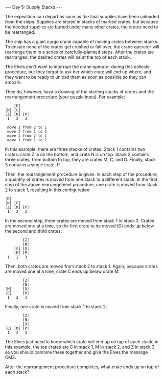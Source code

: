 --- Day 5: Supply Stacks ---

The expedition can depart as soon as the final supplies have been unloaded from the ships. Supplies are stored in stacks of marked crates, but because the needed supplies are buried under many other crates, the crates need to be rearranged.

The ship has a giant cargo crane capable of moving crates between stacks. To ensure none of the crates get crushed or fall over, the crane operator will rearrange them in a series of carefully-planned steps. After the crates are rearranged, the desired crates will be at the top of each stack.

The Elves don't want to interrupt the crane operator during this delicate procedure, but they forgot to ask her which crate will end up where, and they want to be ready to unload them as soon as possible so they can embark.

They do, however, have a drawing of the starting stacks of crates and the rearrangement procedure (your puzzle input). For example:

    	[D]    
	[N] [C]    
	[Z] [M] [P]
	 1   2   3 

	 move 1 from 2 to 1
	 move 3 from 1 to 3
	 move 2 from 2 to 1
	 move 1 from 1 to 2

In this example, there are three stacks of crates. Stack 1 contains two crates: crate Z is on the bottom, and crate N is on top. Stack 2 contains three crates; from bottom to top, they are crates M, C, and D. Finally, stack 3 contains a single crate, P.

Then, the rearrangement procedure is given. In each step of the procedure, a quantity of crates is moved from one stack to a different stack. In the first step of the above rearrangement procedure, one crate is moved from stack 2 to stack 1, resulting in this configuration:

	[D]        
	[N] [C]    
	[Z] [M] [P]
	 1   2   3 
	  
In the second step, three crates are moved from stack 1 to stack 3. Crates are moved one at a time, so the first crate to be moved (D) ends up below the second and third crates:

			[Z]
			[N]
		[C] [D]
		[M] [P]
	 1   2   3

Then, both crates are moved from stack 2 to stack 1. Again, because crates are moved one at a time, crate C ends up below crate M:

			[Z]
			[N]
	[M]     [D]
	[C]     [P]
	 1   2   3
												
Finally, one crate is moved from stack 1 to stack 2:

			[Z]
			[N]
			[D]
	[C] [M] [P]
	 1   2   3

The Elves just need to know which crate will end up on top of each stack; in this example, the top crates are C in stack 1, M in stack 2, and Z in stack 3, so you should combine these together and give the Elves the message CMZ.

After the rearrangement procedure completes, what crate ends up on top of each stack?
